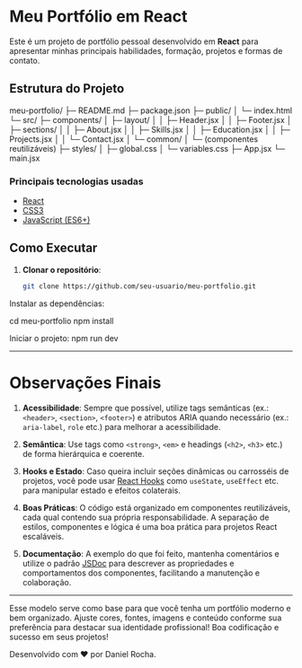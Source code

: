 # Meu Portfólio em React

Este é um projeto de portfólio pessoal desenvolvido em **React** para apresentar minhas principais habilidades, formação, projetos e formas de contato.

## Estrutura do Projeto

meu-portfolio/ ├─ README.md ├─ package.json ├─ public/ │ └─ index.html └─ src/ ├─ components/ │ ├─ layout/ │ │ ├─ Header.jsx │ │ ├─ Footer.jsx │ ├─ sections/ │ │ ├─ About.jsx │ │ ├─ Skills.jsx │ │ ├─ Education.jsx │ │ ├─ Projects.jsx │ │ └─ Contact.jsx │ └─ common/ │ └─ (componentes reutilizáveis) ├─ styles/ │ ├─ global.css │ └─ variables.css ├─ App.jsx └─ main.jsx


### Principais tecnologias usadas
- [React](https://reactjs.org/)
- [CSS3](https://developer.mozilla.org/en-US/docs/Web/CSS)
- [JavaScript (ES6+)](https://developer.mozilla.org/en-US/docs/Web/JavaScript)

## Como Executar

1. **Clonar o repositório**:
   ```bash
   git clone https://github.com/seu-usuario/meu-portfolio.git

Instalar as dependências:

cd meu-portfolio
npm install

Iniciar o projeto:
npm run dev



---

# Observações Finais

1. **Acessibilidade**: Sempre que possível, utilize tags semânticas (ex.: `<header>`, `<section>`, `<footer>`) e atributos ARIA quando necessário (ex.: `aria-label`, `role` etc.) para melhorar a acessibilidade.

2. **Semântica**: Use tags como `<strong>`, `<em>` e headings (`<h2>`, `<h3>` etc.) de forma hierárquica e coerente.

3. **Hooks e Estado**: Caso queira incluir seções dinâmicas ou carrosséis de projetos, você pode usar [React Hooks](https://reactjs.org/docs/hooks-intro.html) como `useState`, `useEffect` etc. para manipular estado e efeitos colaterais.

4. **Boas Práticas**: O código está organizado em componentes reutilizáveis, cada qual contendo sua própria responsabilidade. A separação de estilos, componentes e lógica é uma boa prática para projetos React escaláveis.

5. **Documentação**: A exemplo do que foi feito, mantenha comentários e utilize o padrão [JSDoc](https://jsdoc.app/) para descrever as propriedades e comportamentos dos componentes, facilitando a manutenção e colaboração.

---

Esse modelo serve como base para que você tenha um portfólio moderno e bem organizado. Ajuste cores, fontes, imagens e conteúdo conforme sua preferência para destacar sua identidade profissional! Boa codificação e sucesso em seus projetos!

Desenvolvido com ♥ por Daniel Rocha.